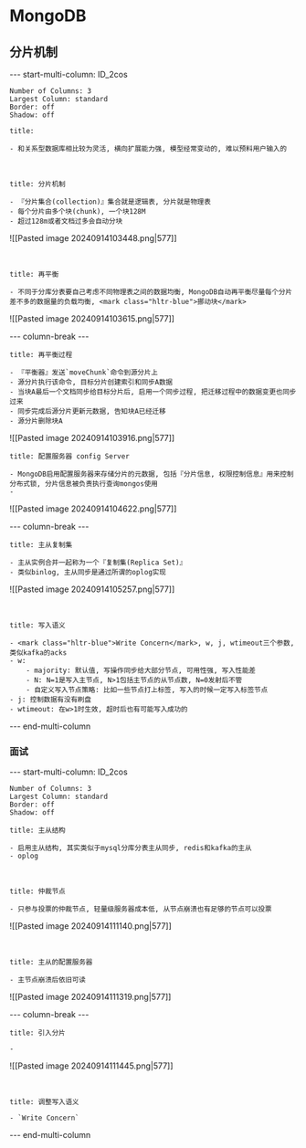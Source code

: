 # MongoDB

## 分片机制

--- start-multi-column: ID_2cos
```column-settings
Number of Columns: 3
Largest Column: standard
Border: off
Shadow: off
```

~~~ad-tips
title:  

- 和关系型数据库相比较为灵活, 横向扩展能力强, 模型经常变动的, 难以预料用户输入的
~~~

</br>

~~~ad-one
title: 分片机制

- 『分片集合(collection)』集合就是逻辑表, 分片就是物理表
- 每个分片由多个块(chunk), 一个块128M
- 超过128m或者文档过多会自动分块
~~~
![[Pasted image 20240914103448.png|577]]

</br>

~~~ad-one
title: 再平衡

- 不同于分库分表要自己考虑不同物理表之间的数据均衡, MongoDB自动再平衡尽量每个分片差不多的数据量的负载均衡, <mark class="hltr-blue">挪动块</mark>
~~~
![[Pasted image 20240914103615.png|577]]

--- column-break ---

~~~ad-one
title: 再平衡过程

- 『平衡器』发送`moveChunk`命令到源分片上
- 源分片执行该命令, 目标分片创建索引和同步A数据
- 当块A最后一个文档同步给目标分片后, 启用一个同步过程, 把迁移过程中的数据变更也同步过来
- 同步完成后源分片更新元数据, 告知块A已经迁移
- 源分片删除块A
~~~
![[Pasted image 20240914103916.png|577]]

~~~ad-one
title: 配置服务器 config Server

- MongoDB启用配置服务器来存储分片的元数据, 包括『分片信息, 权限控制信息』用来控制分布式锁, 分片信息被负责执行查询mongos使用
- 
~~~
![[Pasted image 20240914104622.png|577]]

--- column-break ---

~~~ad-two
title: 主从复制集

- 主从实例合并一起称为一个『复制集(Replica Set)』
- 类似binlog, 主从同步是通过所谓的oplog实现
~~~
![[Pasted image 20240914105257.png|577]]

</br>

~~~ad-two
title: 写入语义

- <mark class="hltr-blue">Write Concern</mark>, w, j, wtimeout三个参数, 类似kafka的acks
- w: 
	- majority: 默认值, 写操作同步给大部分节点, 可用性强, 写入性能差
	- N: N=1是写入主节点, N>1包括主节点的从节点数, N=0发射后不管
	- 自定义写入节点策略: 比如一些节点打上标签, 写入的时候一定写入标签节点
- j: 控制数据有没有刷盘
- wtimeout: 在w>1时生效, 超时后也有可能写入成功的
~~~

--- end-multi-column
### 面试
--- start-multi-column: ID_2cos
```column-settings
Number of Columns: 3
Largest Column: standard
Border: off
Shadow: off
```

~~~ad-one
title: 主从结构

- 启用主从结构, 其实类似于mysql分库分表主从同步, redis和kafka的主从
- oplog
~~~

</br>

~~~ad-one
title: 仲裁节点

- 只参与投票的仲裁节点, 轻量级服务器成本低, 从节点崩溃也有足够的节点可以投票
~~~
![[Pasted image 20240914111140.png|577]]

</br>

~~~ad-one
title: 主从的配置服务器

- 主节点崩溃后依旧可读
~~~
![[Pasted image 20240914111319.png|577]]

--- column-break ---

~~~ad-two
title: 引入分片

- 
~~~
![[Pasted image 20240914111445.png|577]]

</br>

~~~ad-two
title: 调整写入语义

- `Write Concern`
~~~

--- end-multi-column

